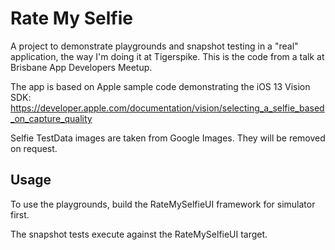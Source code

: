# Rate My Selfie
A project to demonstrate playgrounds and snapshot testing in a "real" application, the way I'm doing it at Tigerspike. This is the code from a talk at Brisbane App Developers Meetup. 

The app is based on Apple sample code demonstrating the iOS 13 Vision SDK: https://developer.apple.com/documentation/vision/selecting_a_selfie_based_on_capture_quality

Selfie TestData images are taken from Google Images. They will be removed on request. 

## Usage
To use the playgrounds, build the RateMySelfieUI framework for simulator first.

The snapshot tests execute against the RateMySelfieUI target.

